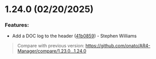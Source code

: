 # 1.24.0 (02/20/2025)

### Features:
- Add a DOC log to the header ([41b0859](https://github.com/onato/AR4-Manager/commit/41b08591e5850fedc325cbe232232c5981f1bb5c)) - Stephen Williams

> Compare with previous version: https://github.com/onato/AR4-Manager/compare/1.23.0...1.24.0